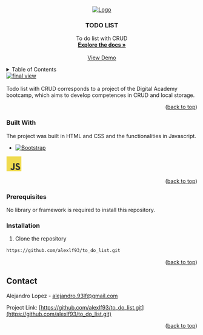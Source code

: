 <a name="readme-top"></a>
<br />
<div align="center">
  <a href="https://github.com/alexlf93/to_do_list">
    <img src="media/img/logo-redondo-f5.png" alt="Logo" width="80" height="80">
  </a>

  <h3 align="center">TODO LIST</h3>

  <p align="center">
To do list with CRUD    <br />
    <a href="https://github.com/alexlf93/to_do_list"><strong>Explore the docs »</strong></a>
    <br />
    <br />
    <a href="https://alexlf93.github.io/to_do_list/#">View Demo</a>
</div>

<!-- TABLE OF CONTENTS -->
<details>
  <summary>Table of Contents</summary>
  <ol>
        <li><a href="#built-with">Built With</a></li>
        <li><a href="#prerequisites">Prerequisites</a></li>
        <li><a href="#installation">Installation</a></li>
      </ul>
    </li>
    <li><a href="#contact">Contact</a></li>
  </ol>
</details>
<!-- ABOUT THE PROJECT -->
<a href="https://alexlf93.github.io/to_do_list/#">
    <img src="media/img/finalview.png" alt="final view">
  </a>
    <br />
    <br />
Todo list with CRUD corresponds to a project of the Digital Academy bootcamp, which aims to develop competences in CRUD and local storage. 

<p align="right">(<a href="#readme-top">back to top</a>)</p>



### Built With

The project was built in HTML and CSS and the functionalities in Javascript.
* [![Bootstrap][Bootstrap.com]][Bootstrap-url]
    <br />
<img src="https://raw.githubusercontent.com/devicons/devicon/master/icons/javascript/javascript-original.svg" alt="javascript" width="40" height="40"/> 

<p align="right">(<a href="#readme-top">back to top</a>)</p>


### Prerequisites

No library or framework is required to install this repository.

### Installation


1.  Clone the repository
   ```sh
   https://github.com/alexlf93/to_do_list.git
   ```

<p align="right">(<a href="#readme-top">back to top</a>)</p>

<!-- CONTACT -->
## Contact

Alejandro Lopez - alejandro.93lf@gmail.com
<br />



Project Link: [https://github.com/alexlf93/to_do_list.git](https://github.com/alexlf93/to_do_list.git)

<p align="right">(<a href="#readme-top">back to top</a>)</p>



<!-- MARKDOWN LINKS & IMAGES -->
[contributors-url]: https://github.com/jumelis/music-app-eq1-da/graphs/contributors
[Bootstrap.com]: https://img.shields.io/badge/Bootstrap-563D7C?style=for-the-badge&logo=bootstrap&logoColor=white
[Bootstrap-url]: https://getbootstrap.com
